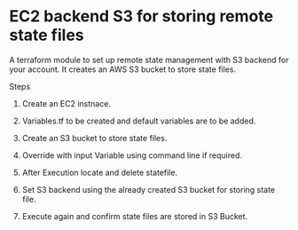 # EC2  backend S3 for storing remote state files

A terraform module to set up remote state management with S3 backend for your account. It creates an AWS S3 bucket to store state files.

Steps

1. Create an EC2 instnace.

2. Variables.tf to be created and default variables are to be added.

3. Create an S3 bucket to store state files.

4. Override with input Variable using command line if required.

5. After Execution locate and delete statefile.

6. Set S3 backend using the already created S3 bucket for storing state file.

7. Execute again and confirm state files are stored in S3 Bucket.
